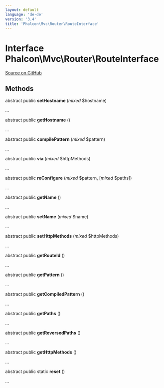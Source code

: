 ```yaml
---
layout: default
language: 'de-de'
version: '3.4'
title: 'Phalcon\Mvc\Router\RouteInterface'
---
```


# Interface **Phalcon\Mvc\Router\RouteInterface**

<a href="https://github.com/phalcon/cphalcon/tree/v3.4.0/phalcon/mvc/router/routeinterface.zep" class="btn btn-default btn-sm">Source on GitHub</a>

## Methods

abstract public **setHostname** (*mixed* $hostname)

...

abstract public **getHostname** ()

...

abstract public **compilePattern** (*mixed* $pattern)

...

abstract public **via** (*mixed* $httpMethods)

...

abstract public **reConfigure** (*mixed* $pattern, [*mixed* $paths])

...

abstract public **getName** ()

...

abstract public **setName** (*mixed* $name)

...

abstract public **setHttpMethods** (*mixed* $httpMethods)

...

abstract public **getRouteId** ()

...

abstract public **getPattern** ()

...

abstract public **getCompiledPattern** ()

...

abstract public **getPaths** ()

...

abstract public **getReversedPaths** ()

...

abstract public **getHttpMethods** ()

...

abstract public static **reset** ()

...